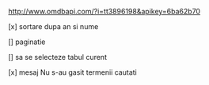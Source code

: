 http://www.omdbapi.com/?i=tt3896198&apikey=6ba62b70

[x] sortare dupa an si nume

[] paginatie

[] sa se selecteze tabul curent

[x] mesaj Nu s-au gasit termenii cautati